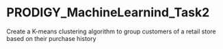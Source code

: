 # PRODIGY_MachineLearnind_Task2
Create a K-means clustering algorithm to group customers of a retail store based on their purchase history
